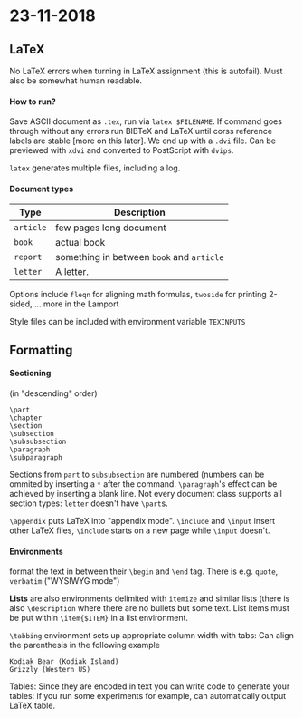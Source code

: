 # 23-11-2018

<!-- Mermaid diagram support... add diags via <<{} -->
<script src=../html/mermaid.min.js></script>
<script src=../html/removeDiff.js></script>

<!--TOC-->

## LaTeX

No LaTeX errors when turning in LaTeX assignment (this is autofail). Must also be somewhat human readable.

#### How to run? 

Save ASCII document as `.tex`, run via `latex $FILENAME`. If command goes through without any errors run BIBTeX and LaTeX until corss reference labels are stable [more on this later]. We end up with a `.dvi` file. Can be previewed with `xdvi` and converted to PostScript with `dvips`.

`latex` generates multiple files, including a log.

#### Document types

|Type|Description|
| --- | --- | 
|`article`|few pages long document|
|`book`|actual book|
|`report`| something in between `book` and `article`|
|`letter`| A letter.|

Options include `fleqn` for aligning math formulas, `twoside` for printing 2-sided, ... more in the Lamport

Style files can be included with environment variable `TEXINPUTS`

## Formatting

#### Sectioning

(in "descending" order)

```
\part
\chapter
\section
\subsection
\subsubsection
\paragraph
\subparagraph
```

Sections from `part` to `subsubsection` are numbered (numbers can be ommited by inserting a `*` after the command. `\paragraph`'s effect can be achieved by inserting a blank line. Not every document class supports all section types: `letter` doesn't have `\part`s.

`\appendix` puts LaTeX into "appendix mode". `\include` and `\input` insert other LaTeX files, `\include` starts on a new page while `\input` doesn't.

#### Environments

format the text in between their `\begin` and `\end` tag. There is e.g. `quote`, `verbatim` ("WYSIWYG mode")

**Lists** are also environments delimited with `itemize` and similar lists (there is also `\description` where there are no bullets but some text. List items must be put within `\item{$ITEM}` in a list environment.

`\tabbing` environment sets up appropriate column width with tabs: Can align the parenthesis in the following example

```
Kodiak Bear (Kodiak Island)
Grizzly (Western US)
```

Tables: Since they are encoded in text you can write code to generate your tables: if you run some experiments for example, can automatically output LaTeX table.

<script src=../html/removeCaptions.js></script>
